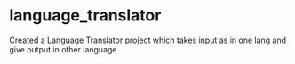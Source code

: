 # language_translator
Created a Language Translator project which takes input as in one lang and give output in other language
